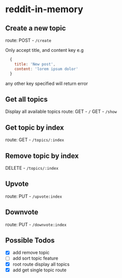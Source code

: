 # reddit-in-memory


## Create a new topic
route:
POST - `/create`

Only accept title, and content key
e.g
```javascript
  {
    title: 'New post',
    content: 'lorem ipsum dolor'
  }
```
any other key specified will return error

## Get all topics
Display all available topics
route:
GET - `/`
GET - `/show`

## Get topic by index
route:
GET - `/topics/:index`

## Remove topic by index
DELETE - `/topics/:index`

## Upvote
route:
PUT - `/upvote:index`

## Downvote
route:
PUT - `/downvote:index`


## Possible Todos
* [x] add remove topic
* [ ] add sort topic feature
* [x] root route display all topics
* [x] add get single topic route
